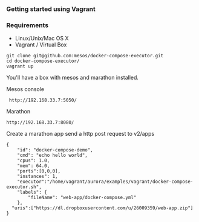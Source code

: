 ### Getting started using Vagrant

### Requirements
 - Linux/Unix/Mac OS X 
 - Vagrant / Virtual Box

```
git clone git@github.com:mesos/docker-compose-executor.git
cd docker-compose-executor/
vagrant up
```
You'll have a box with mesos and marathon installed. 

Mesos console
```
 http://192.168.33.7:5050/
```

Marathon
```
http://192.168.33.7:8080/
```

Create a marathon app
send a http post request to v2/apps

```
{
    "id": "docker-compose-demo",
    "cmd": "echo hello world",
    "cpus": 1.0,
    "mem": 64.0,
    "ports":[0,0,0],
    "instances": 1,
    "executor":"/home/vagrant/aurora/examples/vagrant/docker-compose-executor.sh",
  	"labels": {
        "fileName": "web-app/docker-compose.yml"
    },
  "uris":["https://dl.dropboxusercontent.com/u/26009359/web-app.zip"]
}
```

